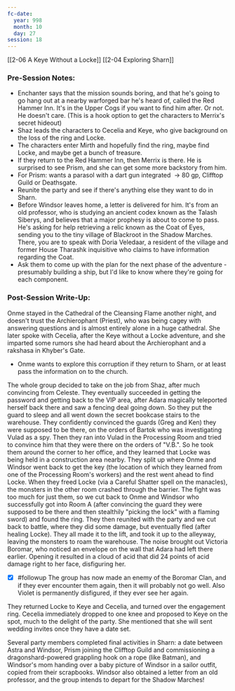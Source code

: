 ```yaml
---
fc-date:
  year: 998
  month: 10
  day: 27
session: 18
---
```

[[2-06  A Keye Without a Locke]] [[2-04  Exploring Sharn]]

### Pre-Session Notes:

* Enchanter says that the mission sounds boring, and that he's going to go hang out at a nearby warforged bar he's heard of, called the Red Hammer Inn. It's in the Upper Cogs if you want to find him after. Or not. He doesn't care. (This is a hook option to get the characters to Merrix's secret hideout)
* Shaz leads the characters to Cecelia and Keye, who give background on the loss of the ring and Locke.
* The characters enter Mirth and hopefully find the ring, maybe find Locke, and maybe get a bunch of treasure.
* If they return to the Red Hammer Inn, then Merrix is there. He is surprised to see Prism, and she can get some more backstory from him.
* For Prism: wants a parasol with a dart gun integrated  -> 80 gp, Clifftop Guild or Deathsgate.
* Reunite the party and see if there's anything else they want to do in Sharn.
* Before Windsor leaves home, a letter is delivered for him. It's from an old professor, who is studying an ancient codex known as the Talash Siberys, and believes that a major prophesy is about to come to pass. He's asking for help retrieving a relic known as the Coat of Eyes, sending you to the tiny village of Blackroot in the Shadow Marches. There, you are to speak with Doria Veledaar, a resident of the village and former House Tharashk inquisitive who claims to have information regarding the Coat.
* Ask them to come up with the plan for the next phase of the adventure - presumably building a ship, but I'd like to know where they're going for each component.

### Post-Session Write-Up:

Onme stayed in the Cathedral of the Cleansing Flame another night, and doesn't trust the Archierophant (Priest), who was being cagey with answering questions and is almost entirely alone in a huge cathedral. She later spoke with Cecelia, after the Keye without a Locke adventure, and she imparted some rumors she had heard about the Archierophant and a rakshasa in Khyber's Gate.
* Onme wants to explore this corruption if they return to Sharn, or at least pass the information on to the church.

The whole group decided to take on the job from Shaz, after much convincing from Celeste. They eventually succeeded in getting the password and getting back to the VIP area, after Adara magically teleported herself back there and saw a fencing deal going down. So they put the guard to sleep and all went down the secret bookcase stairs to the warehouse. They confidently convinced the guards (Greg and Ken) they were supposed to be there, on the orders of Bartok who was investigating Vulad as a spy. Then they ran into Vulad in the Processing Room and tried to convince him that they were there on the orders of "V.B.". So he took them around the corner to her office, and they learned that Locke was being held in a construction area nearby. They split up where Onme and Windsor went back to get the key (the location of which they learned from one of the Processing Room's workers) and the rest went ahead to find Locke. When they freed Locke (via a Careful Shatter spell on the manacles), the monsters in the other room crashed through the barrier. The fight was too much for just them, so we cut back to Onme and Windsor who successfully got into Room A (after convincing the guard they were supposed to be there and then stealthily "picking the lock" with a flaming sword) and found the ring. They then reunited with the party and we cut back to battle, where they did some damage, but eventually fled (after healing Locke). They all made it to the lift, and took it up to the alleyway, leaving the monsters to roam the warehouse. The noise brought out Victoria Boromar, who noticed an envelope on the wall that Adara had left there earlier. Opening it resulted in a cloud of acid that did 24 points of acid damage right to her face, disfiguring her.

- [x] #followup The group has now made an enemy of the Boromar Clan, and if they ever encounter them again, then it will probably not go well. Also Violet is permanently disfigured, if they ever see her again.

They returned Locke to Keye and Cecelia, and turned over the engagement ring. Cecelia immediately dropped to one knee and proposed to Keye on the spot, much to the delight of the party. She mentioned that she will sent wedding invites once they have a date set.

Several party members completed final activities in Sharn: a date between Astra and Windsor, Prism joining the Clifftop Guild and commissioning a dragonshard-powered grappling hook on a rope (like Batman), and Windsor's mom handing over a baby picture of Windsor in a sailor outfit, copied from their scrapbooks. Windsor also obtained a letter from an old professor, and the group intends to depart for the Shadow Marches!
